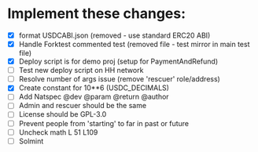 # Implement these changes:

- [x] format USDCABI.json (removed - use standard ERC20 ABI)
- [x] Handle Forktest commented test (removed file - test mirror in main test file)
- [x] Deploy script is for demo proj (setup for PaymentAndRefund)
- [ ] Test new deploy script on HH network
- [ ] Resolve number of args issue (remove 'rescuer' role/address)
- [x] Create constant for 10**6 (USDC_DECIMALS)
- [ ] Add Natspec @dev @param @return @author
- [ ] Admin and rescuer should be the same
- [ ] License should be GPL-3.0
- [ ] Prevent people from 'starting' to far in past or future
- [ ] Uncheck math L 51 L109
- [ ] Solmint

